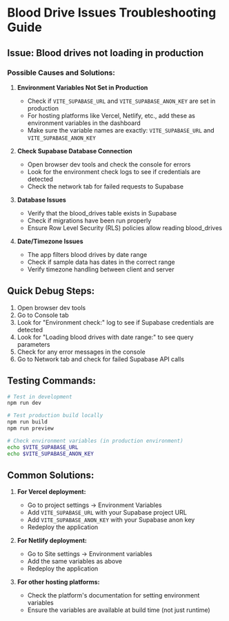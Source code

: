 # Blood Drive Issues Troubleshooting Guide

## Issue: Blood drives not loading in production

### Possible Causes and Solutions:

1. **Environment Variables Not Set in Production**
   - Check if `VITE_SUPABASE_URL` and `VITE_SUPABASE_ANON_KEY` are set in production
   - For hosting platforms like Vercel, Netlify, etc., add these as environment variables in the dashboard
   - Make sure the variable names are exactly: `VITE_SUPABASE_URL` and `VITE_SUPABASE_ANON_KEY`

2. **Check Supabase Database Connection**
   - Open browser dev tools and check the console for errors
   - Look for the environment check logs to see if credentials are detected
   - Check the network tab for failed requests to Supabase

3. **Database Issues**
   - Verify that the blood_drives table exists in Supabase
   - Check if migrations have been run properly
   - Ensure Row Level Security (RLS) policies allow reading blood_drives

4. **Date/Timezone Issues**
   - The app filters blood drives by date range
   - Check if sample data has dates in the correct range
   - Verify timezone handling between client and server

## Quick Debug Steps:

1. Open browser dev tools
2. Go to Console tab
3. Look for "Environment check:" log to see if Supabase credentials are detected
4. Look for "Loading blood drives with date range:" to see query parameters
5. Check for any error messages in the console
6. Go to Network tab and check for failed Supabase API calls

## Testing Commands:

```bash
# Test in development
npm run dev

# Test production build locally
npm run build
npm run preview

# Check environment variables (in production environment)
echo $VITE_SUPABASE_URL
echo $VITE_SUPABASE_ANON_KEY
```

## Common Solutions:

1. **For Vercel deployment:**
   - Go to project settings → Environment Variables
   - Add `VITE_SUPABASE_URL` with your Supabase project URL
   - Add `VITE_SUPABASE_ANON_KEY` with your Supabase anon key
   - Redeploy the application

2. **For Netlify deployment:**
   - Go to Site settings → Environment variables
   - Add the same variables as above
   - Redeploy the application

3. **For other hosting platforms:**
   - Check the platform's documentation for setting environment variables
   - Ensure the variables are available at build time (not just runtime)
